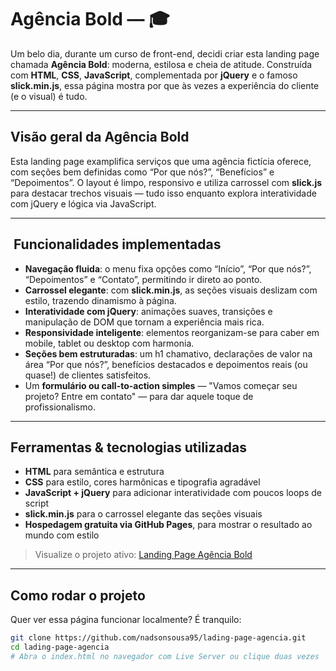 # Agência Bold — 🎓

Um belo dia, durante um curso de front-end, decidi criar esta landing page chamada **Agência Bold**: moderna, estilosa e cheia de atitude. Construída com **HTML**, **CSS**, **JavaScript**, complementada por **jQuery** e o famoso **slick.min.js**, essa página mostra por que às vezes a experiência do cliente (e o visual) é tudo.

---

##  Visão geral da Agência Bold

Esta landing page examplifica serviços que uma agência fictícia oferece, com seções bem definidas como “Por que nós?”, “Benefícios” e “Depoimentos”. O layout é limpo, responsivo e utiliza carrossel com **slick.js** para destacar trechos visuais — tudo isso enquanto explora interatividade com jQuery e lógica via JavaScript.

---

## ​ Funcionalidades implementadas

- **Navegação fluida**: o menu fixa opções como “Início”, “Por que nós?”, “Depoimentos” e “Contato”, permitindo ir direto ao ponto.
- **Carrossel elegante**: com **slick.min.js**, as seções visuais deslizam com estilo, trazendo dinamismo à página.
- **Interatividade com jQuery**: animações suaves, transições e manipulação de DOM que tornam a experiência mais rica.
- **Responsividade inteligente**: elementos reorganizam-se para caber em mobile, tablet ou desktop com harmonia.
- **Seções bem estruturadas**: um h1 chamativo, declarações de valor na área “Por que nós?”, benefícios destacados e depoimentos reais (ou quase!) de clientes satisfeitos.
- Um **formulário ou call-to-action simples** — "Vamos começar seu projeto? Entre em contato" — para dar aquele toque de profissionalismo.

---

##  Ferramentas & tecnologias utilizadas

- **HTML** para semântica e estrutura
- **CSS** para estilo, cores harmônicas e tipografia agradável
- **JavaScript + jQuery** para adicionar interatividade com poucos loops de script
- **slick.min.js** para o carrossel elegante das seções visuais
- **Hospedagem gratuita via GitHub Pages**, para mostrar o resultado ao mundo com estilo

> Visualize o projeto ativo: [Landing Page Agência Bold](https://nadsonsousa95.github.io/lading-page-agencia/)

---

##  Como rodar o projeto

Quer ver essa página funcionar localmente? É tranquilo:

```bash
git clone https://github.com/nadsonsousa95/lading-page-agencia.git
cd lading-page-agencia
# Abra o index.html no navegador com Live Server ou clique duas vezes
